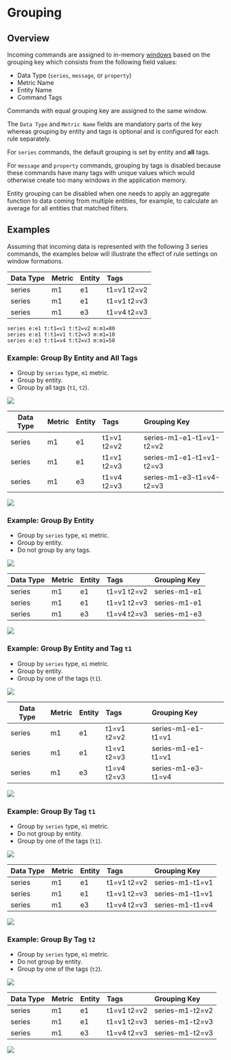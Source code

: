 # Grouping

## Overview

Incoming commands are assigned to in-memory [windows](window.md) based on the grouping key which consists from the following field values:

* Data Type (`series`, `message`, or `property`)
* Metric Name
* Entity Name
* Command Tags

Commands with equal grouping key are assigned to the same window.

The `Data Type` and `Metric Name` fields are mandatory parts of the key whereas grouping by entity and tags is optional and is configured for each rule separately.

For `series` commands, the default grouping is set by entity and **all** tags.

For `message` and `property` commands, grouping by tags is disabled because these commands have many tags with unique values which would otherwise create too many windows in the application memory.

Entity grouping can be disabled when one needs to apply an aggregate function to data coming from multiple entities, for example, to calculate an average for all entities that matched filters.

## Examples

Assuming that incoming data is represented with the following 3 series commands, the examples below will illustrate the effect of rule settings on window formations.

| Data Type | Metric | Entity | Tags |
|---|---|---|:---|
| series | m1 | e1 | t1=v1 t2=v2 |
| series | m1 | e1 | t1=v1 t2=v3 |
| series | m1 | e3 | t1=v4 t2=v3 |

```ls
series e:e1 t:t1=v1 t:t2=v2 m:m1=80
series e:e1 t:t1=v1 t:t2=v3 m:m1=10
series e:e3 t:t1=v4 t:t2=v3 m:m1=50
```

### Example: Group By Entity and All Tags

* Group by `series` type, `m1` metric.
* Group by entity.
* Group by all tags (`t1`, `t2`).

![](images/group-by-all-form.png)

| Data Type | Metric | Entity | Tags | Grouping Key |
|---|---|---|:---|:---|
| series | m1 | e1 | t1=v1 t2=v2 | series-m1-e1-t1=v1-t2=v2 |
| series | m1 | e1 | t1=v1 t2=v3 | series-m1-e1-t1=v1-t2=v3 |
| series | m1 | e3 | t1=v4 t2=v3 | series-m1-e3-t1=v4-t2=v3 |

![](images/group-by-all.png)

### Example: Group By Entity

* Group by `series` type, `m1` metric.
* Group by entity.
* Do not group by any tags.

![](images/group-by-no-tags-form.png)

| Data Type | Metric | Entity | Tags | Grouping Key |
|---|---|---|:---|:---|
| series | m1 | e1 | t1=v1 t2=v2 | series-m1-e1 |
| series | m1 | e1 | t1=v1 t2=v3 | series-m1-e1 |
| series | m1 | e3 | t1=v4 t2=v3 | series-m1-e3 |

![](images/group-by-no-tags.png)

### Example: Group By Entity and Tag `t1`

* Group by `series` type, `m1` metric.
* Group by entity.
* Group by one of the tags (`t1`).

![](images/group-by-entity-tag-t1-form.png)

| Data Type | Metric | Entity | Tags | Grouping Key |
|---|---|---|:---|:---|
| series | m1 | e1 | t1=v1 t2=v2 | series-m1-e1-t1=v1 |
| series | m1 | e1 | t1=v1 t2=v3 | series-m1-e1-t1=v1 |
| series | m1 | e3 | t1=v4 t2=v3 | series-m1-e3-t1=v4 |

![](images/group-by-entity-tag-t1.png)

### Example: Group By Tag `t1`

* Group by `series` type, `m1` metric.
* Do not group by entity.
* Group by one of the tags (`t1`).

![](images/group-by-tag-t1-form.png)

| Data Type | Metric | Entity | Tags | Grouping Key |
|---|---|---|:---|:---|
| series | m1 | e1 | t1=v1 t2=v2 | series-m1-t1=v1 |
| series | m1 | e1 | t1=v1 t2=v3 | series-m1-t1=v1 |
| series | m1 | e3 | t1=v4 t2=v3 | series-m1-t1=v4 |

![](images/group-by-tag-t1.png)

### Example: Group By Tag `t2`

* Group by `series` type, `m1` metric.
* Do not group by entity.
* Group by one of the tags (`t2`).

![](images/group-by-tag-t2-form.png)

| Data Type | Metric | Entity | Tags | Grouping Key |
|---|---|---|:---|:---|
| series | m1 | e1 | t1=v1 t2=v2 | series-m1-t2=v2 |
| series | m1 | e1 | t1=v1 t2=v3 | series-m1-t2=v3 |
| series | m1 | e3 | t1=v4 t2=v3 | series-m1-t2=v3 |

![](images/group-by-tag-t2.png)
